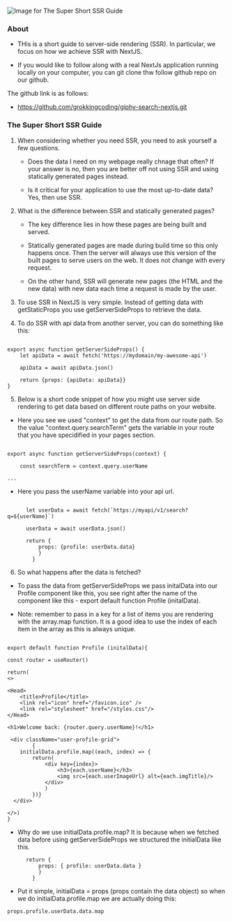 ![Image for The Super Short SSR Guide](https://source.unsplash.com/M5tzZtFCOfs)

### About

- THis is a short guide to server-side rendering (SSR). In particular, we focus on how we achieve SSR with NextJS.

- If you would like to follow along with a real NextJs application running locally on your computer, you can git clone thw follow github repo on our github.

The github link is as follows:

- https://github.com/grokkingcoding/giphy-search-nextjs.git

### The Super Short SSR Guide

1. When considering whether you need SSR, you need to ask yourself a few questions.

   - Does the data I need on my webpage really chnage that often? If your answer is no, then you are better off not
     using SSR and using statically generated pages instead.

   - Is it critical for your application to use the most up-to-date data? Yes, then use SSR.

2. What is the difference between SSR and statically generated pages?

   - The key difference lies in how these pages are being built and served.

   - Statically generated pages are made during build time so this only happens once. Then the server will always use this version of the built pages to serve users on the web. It does not change with every request.

   - On the other hand, SSR will generate new pages (the HTML and the new data) with new data each time a request is made by the user.

3. To use SSR in NextJS is very simple. Instead of getting data with getStaticProps you use getServerSideProps to retrieve the data.

4. To do SSR with api data from another server, you can do something like this:

```

export async function getServerSideProps() {
    let apiData = await fetch('https://mydomain/my-awesome-api')

    apiData = await apiData.json()

    return {props: {apiData: apiData}}
}

```

5. Below is a short code snippet of how you might use server side rendering to get data based on different route paths on your website.

- Here you see we used "context" to get the data from our route path. So the value "context.query.searchTerm" gets the variable in your route that you have specidified in your pages section.

```

export async function getServerSideProps(context) {

    const searchTerm = context.query.userName

...

```

- Here you pass the userName variable into your api url.

```

      let userData = await fetch(`https://myapi/v1/search?q=${userName}`)

      userData = await userData.json()

      return {
          props: {profile: userData.data}
          }
        }
```

6. So what happens after the data is fetched?

- To pass the data from getServerSideProps we pass initalData into our Profile component like this, you see right after the name of the component like this - export default function Profile (initalData).

- Note: remember to pass in a key for a list of items you are rendering with the array.map function. It is a good idea to use the index of each item in the array as this is always unique.

```

export default function Profile (initalData){

const router = useRouter()

return(
<>

<Head>
    <title>Profile</title>
    <link rel="icon" href="/favicon.ico" />
    <link rel="stylesheet" href="/styles.css"/>
</Head>

<h1>Welcome back: {router.query.userName}!</h1>

 <div className="user-profile-grid">
        {
    initialData.profile.map((each, index) => {
        return(
            <div key={index}>
                <h3>{each.userName}</h3>
                <img src={each.userImageUrl} alt={each.imgTitle}/>
            </div>
            )
        })}
  </div>

</>)
}
```

- Why do we use initialData.profile.map? It is because when we fetched data before using getServerSideProps we structured the initialData like this.

```
      return {
          props: { profile: userData.data }
          }
        }
```

- Put it simple, initialData = props (props contain the data object) so when we do initialData.profile.map we are actually doing this:

```
props.profile.userData.data.map
```
